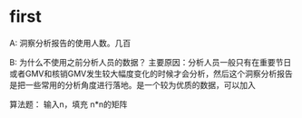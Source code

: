 # first
A: 洞察分析报告的使用人数。几百

B: 为什么不使用之前分析人员的数据？
    主要原因：分析人员一般只有在重要节日或者GMV和核销GMV发生较大幅度变化的时候才会分析，然后这个洞察分析报告是把一些常用的分析角度进行落地。是一个较为优质的数据，可以加入
    
    

算法题：
    输入n，填充 n*n的矩阵
